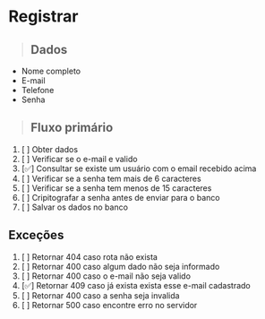 # Registrar

> ## Dados
* Nome completo
* E-mail
* Telefone
* Senha

> ## Fluxo primário
1. [ ] Obter dados
2. [ ] Verificar se o e-mail e valido
3. [✅] Consultar se existe um usuário com o email recebido acima
4. [ ] Verificar se a senha tem mais de 6 caracteres
5. [ ] Verificar se a senha tem menos de 15 caracteres
6. [ ] Cripitografar a senha antes de enviar para o banco
7. [ ] Salvar os dados no banco 

## Exceções
1. [ ] Retornar 404 caso rota não exista
2. [ ] Retornar 400 caso algum dado não seja informado
3. [ ] Retornar 400 caso o e-mail não seja valido
4. [✅] Retornar 409 caso já exista exista esse e-mail cadastrado
5. [ ] Retornar 400 caso a senha seja invalida
6. [ ] Retornar 500 caso encontre erro no servidor